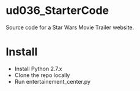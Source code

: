 # ud036_StarterCode
Source code for a Star Wars Movie Trailer website.

# Install
* Install Python 2.7.x
* Clone the repo locally
* Run entertainement_center.py
